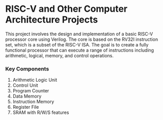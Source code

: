 # RISC-V and Other Computer Architecture Projects

This project involves the design and implementation of a basic RISC-V processor core using Verilog. The core is based on the RV32I instruction set, which is a subset of the RISC-V ISA. The goal is to create a fully functional processor that can execute a range of instructions including arithmetic, logical, memory, and control operations.

### Key Components
1. Arithmetic Logic Unit
2. Control Unit
3. Program Counter
4. Data Memory
5. Instruction Memory
6. Register File
7. SRAM with R/W/S features
